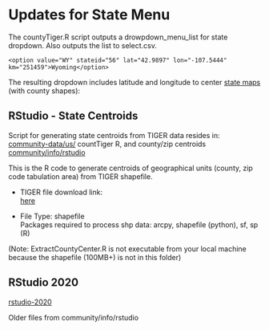 # Updates for State Menu

The countyTiger.R script outputs a drowpdown_menu_list for state dropdown.  Also outputs the list to select.csv.

```
<option value="WY" stateid="56" lat="42.9897" lon="-107.5444" km="251459">Wyoming</option>  
```

The resulting dropdown includes latitude and longitude to center [state maps](#geoview=state&state=NC) (with county shapes):  


## RStudio - State Centroids

Script for generating state centroids from TIGER data resides in:  
[community-data/us/](/community-data/us/) countTiger R, and county/zip centroids [community/info/rstudio](/community/info/rstudio)


This is the R code to generate centroids of geographical units (county, zip code tabulation area) from TIGER shapefile. 

- TIGER file download link: <br>
<a href='https://www.census.gov/cgi-bin/geo/shapefiles/index.php' target='_blank'> here</a>


- File Type: shapefile <br>
Packages required to process shp data: arcpy, shapefile (python), sf, sp (R)

(Note: ExtractCountyCenter.R is not executable from your local machine because the shapefile (100MB+) is not in this folder)

## RStudio 2020

[rstudio-2020](https://github.com/modelearth/rstudio-2020)

Older files from community/info/rstudio

